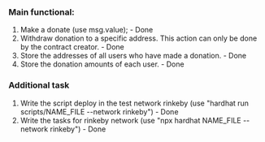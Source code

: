 ### Main functional:

1) Make a donate (use msg.value); - Done
2) Withdraw donation to a specific address. This action can only be done by the contract creator. - Done
3) Store the addresses of all users who have made a donation. - Done
4) Store the donation amounts of each user. - Done

### Additional task
1) Write the script deploy in the test network rinkeby (use "hardhat run scripts/NAME_FILE --network rinkeby") - Done
2) Write the tasks for rinkeby network (use "npx hardhat NAME_FILE --network rinkeby") - Done